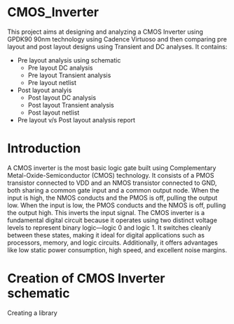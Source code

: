 # CMOS_Inverter
This project aims at designing and analyzing a CMOS Inverter using GPDK90 90nm technology using Cadence Virtuoso and then comparing pre layout and post layout designs using Transient and DC analyses. It contains:
* Pre layout analysis using schematic
  * Pre layout DC analysis
  * Pre layout Transient analysis
  * Pre layout netlist
* Post layout analyis
  * Post layout DC analysis
  * Post layout Transient analysis
  * Post layout netlist
* Pre layout v/s Post layout analysis report
# Introduction
A CMOS inverter is the most basic logic gate built using Complementary Metal-Oxide-Semiconductor (CMOS) technology. It consists of a PMOS transistor connected to VDD and an NMOS transistor connected to GND, both sharing a common gate input and a common output node. When the input is high, the NMOS conducts and the PMOS is off, pulling the output low. When the input is low, the PMOS conducts and the NMOS is off, pulling the output high. This inverts the input signal.
The CMOS inverter is a fundamental digital circuit because it operates using two distinct voltage levels to represent binary logic—logic 0 and logic 1. It switches cleanly between these states, making it ideal for digital applications such as processors, memory, and logic circuits. Additionally, it offers advantages like low static power consumption, high speed, and excellent noise margins.

# Creation of CMOS Inverter schematic
Creating a library

  


